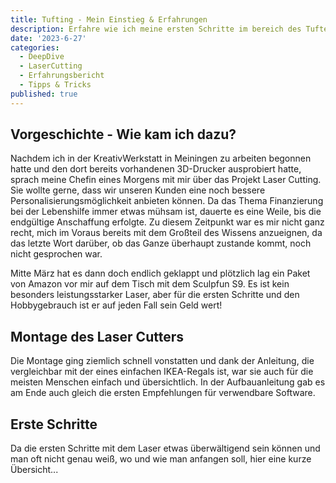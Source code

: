 ```yaml
---
title: Tufting - Mein Einstieg & Erfahrungen
description: Erfahre wie ich meine ersten Schritte im bereich des Tuftens gemacht habe und was dabei gelernt habe.
date: '2023-6-27'
categories:
  - DeepDive
  - LaserCutting
  - Erfahrungsbericht
  - Tipps & Tricks
published: true
---
```

## Vorgeschichte - Wie kam ich dazu?

Nachdem ich in der KreativWerkstatt in Meiningen zu arbeiten begonnen hatte und den dort bereits vorhandenen 3D-Drucker ausprobiert hatte, sprach meine Chefin eines Morgens mit mir über das Projekt Laser Cutting. Sie wollte gerne, dass wir unseren Kunden eine noch bessere Personalisierungsmöglichkeit anbieten können. Da das Thema Finanzierung bei der Lebenshilfe immer etwas mühsam ist, dauerte es eine Weile, bis die endgültige Anschaffung erfolgte. Zu diesem Zeitpunkt war es mir nicht ganz recht, mich im Voraus bereits mit dem Großteil des Wissens anzueignen, da das letzte Wort darüber, ob das Ganze überhaupt zustande kommt, noch nicht gesprochen war.

Mitte März hat es dann doch endlich geklappt und plötzlich lag ein Paket von Amazon vor mir auf dem Tisch mit dem Sculpfun S9. Es ist kein besonders leistungsstarker Laser, aber für die ersten Schritte und den Hobbygebrauch ist er auf jeden Fall sein Geld wert!

## Montage des Laser Cutters

Die Montage ging ziemlich schnell vonstatten und dank der Anleitung, die vergleichbar mit der eines einfachen IKEA-Regals ist, war sie auch für die meisten Menschen einfach und übersichtlich. In der Aufbauanleitung gab es am Ende auch gleich die ersten Empfehlungen für verwendbare Software.

## Erste Schritte

Da die ersten Schritte mit dem Laser etwas überwältigend sein können und man oft nicht genau weiß, wo und wie man anfangen soll, hier eine kurze Übersicht...